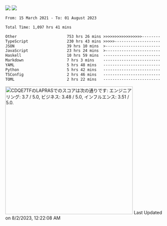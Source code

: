 <div>
  <img src="https://github-readme-stats.vercel.app/api?username=naporin0624&count_private=true&show_icons=true" />
  <img src="https://github-readme-stats.vercel.app/api/top-langs/?username=naporin0624&layout=compact&hide=css" />
  <!--START_SECTION:waka-->

```txt
From: 15 March 2021 - To: 01 August 2023

Total Time: 1,097 hrs 41 mins

Other                      753 hrs 26 mins >>>>>>>>>>>>>>>>>--------   68.64 %
TypeScript                 230 hrs 43 mins >>>>>--------------------   21.02 %
JSON                       39 hrs 10 mins  >------------------------   03.57 %
JavaScript                 23 hrs 24 mins  >------------------------   02.13 %
Haskell                    10 hrs 59 mins  -------------------------   01.00 %
Markdown                   7 hrs 3 mins    -------------------------   00.64 %
YAML                       5 hrs 48 mins   -------------------------   00.53 %
Python                     5 hrs 42 mins   -------------------------   00.52 %
TSConfig                   2 hrs 46 mins   -------------------------   00.25 %
TOML                       2 hrs 22 mins   -------------------------   00.22 %
```

<!--END_SECTION:waka-->
  
  <!--START_SECTION:lapras-card-->
<p ><a href="https://lapras.com/public/CDQE7TF" target="_blank" rel="noopener noreferrer"><img alt="CDQE7TFのLAPRASでのスコアは次の通りです: エンジニアリング: 3.7 / 5.0, ビジネス: 3.48 / 5.0, インフルエンス: 3.51 / 5.0." src="https://lapras-card-generator.vercel.app/api/svg?e=3.7&b=3.48&i=3.51&b1=%23232323&b2=%236d6d6d&i1=%23212121&i2=%23818181&l=ja" width="400" ></a>  
Last Updated on 8/2/2023, 12:22:08 AM</p>
<!--END_SECTION:lapras-card-->
</div>
